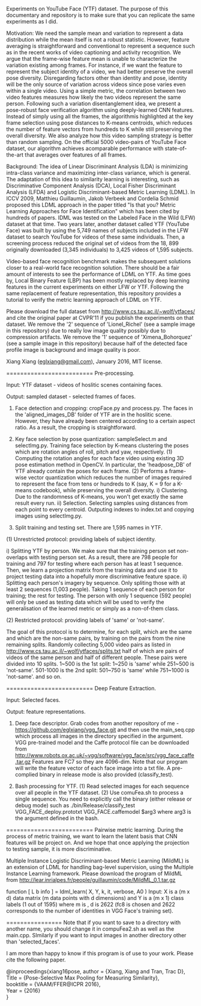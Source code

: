 Experiments on YouTube Face (YTF) dataset. The purpose of this documentary and repository is to make sure that you can replicate the same experiments as I did.

Motivation: We need the sample mean and variation to represent a data distribution while the mean itself is not a robust statistic. However, feature averaging is straightforward and conventional to represent a sequence such as in the recent works of video captioning and activity recognition. We argue that the frame-wise feature mean is unable to characterize the variation existing among frames. For instance, if we want the feature to represent the subject identity of a video, we had better preserve the overall pose diversity. Disregarding factors other than identity and pose, identity will be the only source of variation across videos since pose varies even within a single video. Using a simple metric, the correlation between two video features measures how likely the two videos represent the same person. Following such a variation disentanglement idea, we present a pose-robust face verification algorithm using deeply-learned CNN features. Instead of simply using all the frames, the algorithmis highlighted at the key frame selection using pose distances to K-means centroids, which reduces the number of feature vectors from hundreds to K while still preserving the overall diversity. We also analyze how this video sampling strategy is better than random sampling. On the official 5000 video-pairs of YouTube Face dataset, our algorithm achieves acomparable performance with state-of-the-art that averages over features of all frames.

Background: The idea of Linear Discriminant Analysis (LDA) is minimizing intra-class variance and maximizing inter-class variance, which is general. The adaptation of this idea to similarity learning is interesting, such as Discriminative Component Analysis (DCA), Local Fisher Discriminant Analysis (LFDA) and Logistic Discriminant-based Metric Learning (LDML). In ICCV 2009, Matthieu Guillaumin, Jakob Verbeek and Cordelia Schmid proposed this LDML approach in the paper titled "Is that you? Metric Learning Approaches for Face Identification" which has been cited by hundreds of papers. IDML was tested on the Labeled Face in the Wild (LFW) dataset at that time. Two years later, another dataset called YTF (YouTube Face) was built by using the 5,749 names of subjects included in the LFW dataset to search YouTube for videos of these same individuals. Then, a screening process reduced the original set of videos from the 18, 899 originally downloaded (3,345 individuals) to 3,425 videos of 1,595 subjects.

Video-based face recognition benchmark makes the subsequent solutions closer to a real-world face recognition solution. There should be a fair amount of interests to see the performance of LDML on YTF. As time goes by, Local Binary Feature (LBP) has been mostly replaced by deep learning features in the current experiments on either LFW or YTF. Following the same replacement of feature representation, this repository provides a tutorial to verify the metric learning approach of LDML on YTF.

Please download the full dataset from http://www.cs.tau.ac.il/~wolf/ytfaces/ and cite the original paper at CVPR'11 if you publish the experiments on that dataset. We remove the '2' sequence of 'Lionel_Richel' (see a sample image in this repository) due to really low image quality possibly due to compression artifacts. We remove the '1' sequence of 'Ximena_Bohorquez' (see a sample image in this repository) because half of the detected face profile image is background and image quality is poor. 

Xiang Xiang (eglxiang@gmail.com), January 2016, MIT license.

=========================
Pre-processing.

Input:  YTF dataset - videos of hoslitic scenes containing faces.

Output: sampled dataset - selected frames of faces.

1. Face detection and cropping: cropFace.py and process.py.
The faces in the 'aligned_images_DB' folder of YTF are in the hoslitic scene. However, they have already been centered according to a certain aspect ratio. As a result, the cropping is straightforward.

2. Key face selection by pose quantization: sampleSelect.m and selectImg.py.
Training face selection by K-means clustering the poses which are rotation angles of roll, pitch and yaw, respectively. 
(1) Computing the rotation angles for each face video using existing 3D pose estimation method in OpenCV.
In particular, the 'headpose_DB' of YTF already contain the poses for each frame.
(2) Performs a frame-wise vector quantization which reduces the number of images required to represent the face from tens or hundreds to K (say, K = 9 for a K-means codebook), while preserving the overall diversity.
i) Clustering. Due to the randomness of K-means, you won't get exactly the same result every run.
ii) Selection. Selecting samples using distances from each point to every centroid. Outputing indexes to index.txt and copying images using selectImg.py.

3.  Split training and testing set.
There are 1,595 names in YTF.

(1) Unrestricted protocol: providing labels of subject identity.

i) Splitting YTF by person.
We make sure that the training person set non-overlaps with testing person set. As a result, there are 798 people for training and 797 for testing where each person has at least 1 sequence. Then, we learn a projection matrix from the training data and use it to project testing data into a hopefully more discriminative feature space.
ii) Splitting each person's imagery by sequence. 
Only spliting those with at least 2 sequences (1,003 people). Taking 1 sequence of each person for training; the rest for testing.
The person with only 1 sequence (592 people) will only be used as testing data which will be used to verify the generalisation of the learned metric or simply as a non-of-them class.

(2) Restricted protocol: providing labels of 'same' or 'not-same'.

The goal of this protocol is to determine, for each split, which are the same and which are the non-same pairs, by training on the pairs from the nine remaining splits.
Randomly collecting 5,000 video pairs as listed in http://www.cs.tau.ac.il/~wolf/ytfaces/splits.txt
half of which are pairs of videos of the same person and half of different people.
These pairs were divided into 10 splits.
1~500 is the 1st split: 1~250 is 'same' while 251~500 is 'not-same'.
501-1000 is the 2nd split: 501~750 is 'same' while 751~1000 is 'not-same'.
and so on. 

=========================
Deep Feature Extraction.

Input: Selected faces.

Output: feature representations.

1. Deep face descriptor.
Grab codes from another repository of me - https://github.com/eglxiang/vgg_face.git and then use the main_seq.cpp which process all images in the directory specified in the argument. VGG pre-trained model and the Caffe protocol file can be downloaded from http://www.robots.ox.ac.uk/~vgg/software/vgg_face/src/vgg_face_caffe.tar.gz Features are FC7 so they are 4096-dim. Note that our program will write the feature vector of each face image into a txt file. A pre-complied binary in release mode is also provided (classify_test).

2. Bash processing for YTF.
(1) Read selected images for each sequence over all people in the YTF dataset.
(2) Use comuFea.sh to process a single sequence. You need to explicitly call the binary (either release or debug mode) such as ./bin/Release/classify_test VGG_FACE_deploy.prototxt VGG_FACE.caffemodel $arg3 where arg3 is the argument defined in the bash.

=========================
Pairwise metric learning. 
During the process of metric training, we want to learn the latent basis that CNN features will be project on.
And we hope that once applying the projection to testing sample, it is more discriminative.

Multiple Instance Logistic Discriminant-based Metric Learning (MildML) is an extension of LDML for handling bag-level supervision, using the Multiple Instance Learning framework. Please download the program of MildML from http://lear.inrialpes.fr/people/guillaumin/code/MildML_0.1.tar.gz

function [ L b info ] = ldml_learn( X, Y, k, it, verbose, A0 )
Input: X is a (m x d) data matrix (m data points with d dimensions) and Y is a (m x 1) class labels (1 out of 1595)
where m is , d is 2622 (fc8 is chosen and 2622 corresponds to the number of identities in VGG Face's training set).

================
Note that if you want to save to a directory with another name, you should change it in compuFea2.sh as well as the main.cpp. SImilarly if you want to input images in another directory other than 'selected_faces'.

I am more than happy to know if this program is of use to your work.
Please cite the following paper.

@inproceedings{xiang16pose, 
  author = {Xiang, Xiang and Tran, Trac D},<br>
  Title = {Pose-Selective Max Pooling for Measuring Similarity},<br>
  booktitle = {VAAM/FFER@ICPR 2016},<br>
  Year  = {2016}<br>
}
